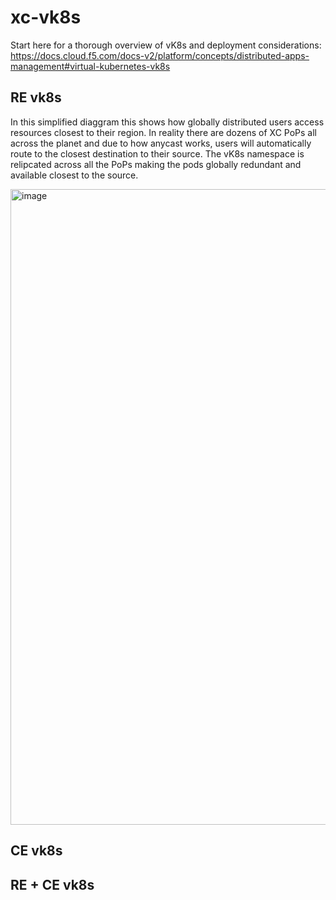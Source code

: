 # xc-vk8s
Start here for a thorough overview of vK8s and deployment considerations: 
https://docs.cloud.f5.com/docs-v2/platform/concepts/distributed-apps-management#virtual-kubernetes-vk8s

## RE vk8s
In this simplified diaggram this shows how globally distributed users access resources closest to their region. In reality there are dozens of XC PoPs all across the planet and due to how anycast works, users will automatically route to the closest destination to their source. The vK8s namespace is relipcated across all the PoPs making the pods globally redundant and available closest to the source. 

<img width="1017" alt="image" src="https://github.com/user-attachments/assets/09fac75c-5297-4df9-a01d-db4598677337">

## CE vk8s

## RE + CE vk8s



